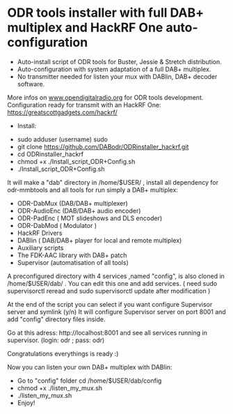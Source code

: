 # ODR tools installer with full DAB+ multiplex and HackRF One auto-configuration


* Auto-install script of ODR tools for Buster, Jessie & Stretch distribution.
* Auto-configuration with system adaptation of a full DAB+ multiplex.                   
* No transmitter needed for listen your mux with DABlin, DAB+ decoder software.

 More infos on www.opendigitalradio.org for ODR tools development.               
 Configuration ready for transmit with an HackRF One: https://greatscottgadgets.com/hackrf/


  * Install:

- sudo adduser (username) sudo 
- git clone https://github.com/DABodr/ODRinstaller_hackrf.git
- cd ODRinstaller_hackrf
- chmod +x ./Install_script_ODR+Config.sh
- ./Install_script_ODR+Config.sh 

It will make a "dab" directory in /home/$USER/ , install all dependency for odr-mmbtools and all tools for run simply a DAB+ multiplex:
   *   ODR-DabMux (DAB/DAB+ multiplexer) 
   *   ODR-AudioEnc (DAB/DAB+ audio encoder)
   *   ODR-PadEnc ( MOT slideshows and DLS encoder)
   *   ODR-DabMod ( Modulator ) 
   *   HackRF Drivers
   *   DABlin ( DAB/DAB+ player for local and remote multiplex)
   *   Auxiliary scripts
   *   The FDK-AAC library with DAB+ patch
   *   Supervisor (automatisation of all tools)

A preconfigured directory with 4 services ,named "config", is also cloned in /home/$USER/dab/ .
You can edit this one and add services. ( need sudo supervisorctl reread and sudo supervisorctl update after modification )

At the end of the script you can select if you want configure Supervisor server and symlink (y/n)
It will configure Supervisor server on port 8001 and add "config" directory files inside.

Go at this adress: http://localhost:8001 and see all services running in supervisor. (login: odr ; pass: odr)

Congratulations everythings is ready :) 

Now you can listen your own DAB+ multiplex with DABlin:

 - Go to "config" folder cd /home/$USER/dab/config 
 - chmod +x ./listen_my_mux.sh
 - ./listen_my_mux.sh
 - Enjoy!

